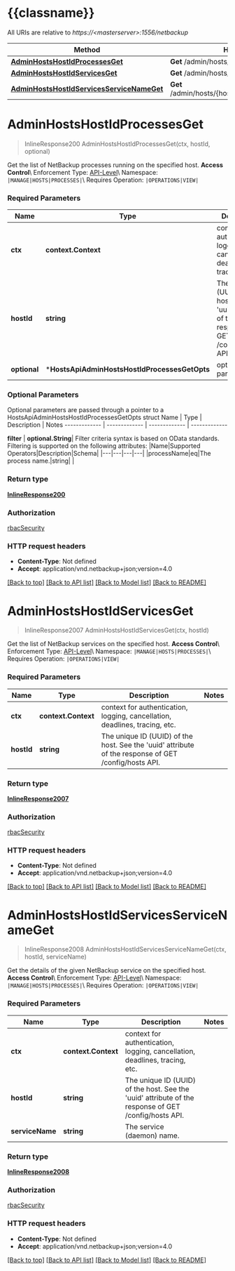 # {{classname}}

All URIs are relative to *https://&lt;masterserver&gt;:1556/netbackup*

Method | HTTP request | Description
------------- | ------------- | -------------
[**AdminHostsHostIdProcessesGet**](HostsApi.md#AdminHostsHostIdProcessesGet) | **Get** /admin/hosts/{hostId}/processes | 
[**AdminHostsHostIdServicesGet**](HostsApi.md#AdminHostsHostIdServicesGet) | **Get** /admin/hosts/{hostId}/services | 
[**AdminHostsHostIdServicesServiceNameGet**](HostsApi.md#AdminHostsHostIdServicesServiceNameGet) | **Get** /admin/hosts/{hostId}/services/{serviceName} | 

# **AdminHostsHostIdProcessesGet**
> InlineResponse200 AdminHostsHostIdProcessesGet(ctx, hostId, optional)


Get the list of NetBackup processes running on the specified host.  **Access Control**\\ Enforcement Type: [API-Level](http://sort.veritas.com/public/documents/nbu/8.3/windowsandunix/productguides/html/getting-started#user-content-object-level-enforcement)\\ Namespace: `|MANAGE|HOSTS|PROCESSES|`\\ Requires Operation: `|OPERATIONS|VIEW|` 

### Required Parameters

Name | Type | Description  | Notes
------------- | ------------- | ------------- | -------------
 **ctx** | **context.Context** | context for authentication, logging, cancellation, deadlines, tracing, etc.
  **hostId** | **string**| The unique ID (UUID) of the host. See the &#x27;uuid&#x27; attribute of the response of GET /config/hosts API. | 
 **optional** | ***HostsApiAdminHostsHostIdProcessesGetOpts** | optional parameters | nil if no parameters

### Optional Parameters
Optional parameters are passed through a pointer to a HostsApiAdminHostsHostIdProcessesGetOpts struct
Name | Type | Description  | Notes
------------- | ------------- | ------------- | -------------

 **filter** | **optional.String**| Filter criteria syntax is based on OData standards. Filtering is supported on the following attributes: |Name|Supported Operators|Description|Schema| |---|---|---|---| |processName|eq|The process name.|string|  | 

### Return type

[**InlineResponse200**](inline_response_200.md)

### Authorization

[rbacSecurity](../README.md#rbacSecurity)

### HTTP request headers

 - **Content-Type**: Not defined
 - **Accept**: application/vnd.netbackup+json;version=4.0

[[Back to top]](#) [[Back to API list]](../README.md#documentation-for-api-endpoints) [[Back to Model list]](../README.md#documentation-for-models) [[Back to README]](../README.md)

# **AdminHostsHostIdServicesGet**
> InlineResponse2007 AdminHostsHostIdServicesGet(ctx, hostId)


Get the list of NetBackup services on the specified host.  **Access Control**\\ Enforcement Type: [API-Level](http://sort.veritas.com/public/documents/nbu/8.3/windowsandunix/productguides/html/getting-started#user-content-api-level-enforcement)\\ Namespace: `|MANAGE|HOSTS|PROCESSES|`\\ Requires Operation: `|OPERATIONS|VIEW|` 

### Required Parameters

Name | Type | Description  | Notes
------------- | ------------- | ------------- | -------------
 **ctx** | **context.Context** | context for authentication, logging, cancellation, deadlines, tracing, etc.
  **hostId** | **string**| The unique ID (UUID) of the host. See the &#x27;uuid&#x27; attribute of the response of GET /config/hosts API. | 

### Return type

[**InlineResponse2007**](inline_response_200_7.md)

### Authorization

[rbacSecurity](../README.md#rbacSecurity)

### HTTP request headers

 - **Content-Type**: Not defined
 - **Accept**: application/vnd.netbackup+json;version=4.0

[[Back to top]](#) [[Back to API list]](../README.md#documentation-for-api-endpoints) [[Back to Model list]](../README.md#documentation-for-models) [[Back to README]](../README.md)

# **AdminHostsHostIdServicesServiceNameGet**
> InlineResponse2008 AdminHostsHostIdServicesServiceNameGet(ctx, hostId, serviceName)


Get the details of the given NetBackup service on the specified host.  **Access Control**\\ Enforcement Type: [API-Level](http://sort.veritas.com/public/documents/nbu/8.3/windowsandunix/productguides/html/getting-started#user-content-api-level-enforcement)\\ Namespace: `|MANAGE|HOSTS|PROCESSES|`\\ Requires Operation: `|OPERATIONS|VIEW|` 

### Required Parameters

Name | Type | Description  | Notes
------------- | ------------- | ------------- | -------------
 **ctx** | **context.Context** | context for authentication, logging, cancellation, deadlines, tracing, etc.
  **hostId** | **string**| The unique ID (UUID) of the host. See the &#x27;uuid&#x27; attribute of the response of GET /config/hosts API. | 
  **serviceName** | **string**| The service (daemon) name. | 

### Return type

[**InlineResponse2008**](inline_response_200_8.md)

### Authorization

[rbacSecurity](../README.md#rbacSecurity)

### HTTP request headers

 - **Content-Type**: Not defined
 - **Accept**: application/vnd.netbackup+json;version=4.0

[[Back to top]](#) [[Back to API list]](../README.md#documentation-for-api-endpoints) [[Back to Model list]](../README.md#documentation-for-models) [[Back to README]](../README.md)

